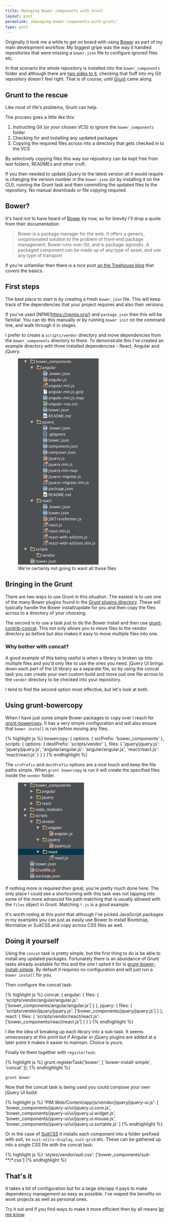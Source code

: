 ```yaml
---
title: Managing Bower components with Grunt
layout: post
permalink: /managing-bower-components-with-grunt/
type: post
---
```


Originally it took me a while to get on board with using [Bower](http://bower.io) as part of my main development workflow. My biggest gripe was the way it handled repositories that were missing a `bower.json` file to configure ignored files etc.

In that scenario the whole repository is installed into the `bower_components` folder and although there are [two sides to it](http://addyosmani.com/blog/checking-in-front-end-dependencies/), checking that fluff into my Git repository doesn't feel right. That is of course, until [Grunt](http://gruntjs.com) came along.

## Grunt to the rescue

Like most of life's problems, Grunt can help.

The process goes a little like this:

1. Instructing Git (or your chosen VCS) to ignore the `bower_components` folder
2. Checking for and installing any updated packages
3. Copying the required files across into a directory that gets checked in to the VCS

By selectively copying files this way our repository can be kept free from test folders, READMEs and other cruft.

If you then needed to update jQuery to the latest version all it would require is changing the version number in the `bower.json` (or by installing it on the CLI), running the Grunt task and then committing the updated files to the repository. No manual downloads or file copying required.

## Bower?

It's hard not to have heard of [Bower](http://bower.io/) by now, so for brevity I'll drop a quote from their documentation:

> Bower is a package manager for the web. It offers a generic, unopinionated solution to the problem of front-end package management. Bower runs over Git, and is package-agnostic. A packaged  component can be made up of any type of asset, and use any type of transport

If you're unfamiliar then there is a nice post [on the Treehouse blog](http://blog.teamtreehouse.com/getting-started-bower) that covers the basics.

## First steps

The best place to start is by creating a fresh `bower.json` file. This will keep track of the dependencies that your project requires and also their versions.

If you've used [NPM[(https://npmjs.org/) and `package.json` then this will be familiar. You can do this manually or by running `bower init` on the command line, and walk through it in stages.

I prefer to create a `scripts/vendor` directory and move dependencies from the `bower_components` directory to there. To demonstrate this I've created an example directory with three installed dependencies - React, Angular and jQuery.

<figure class="Figure Figure--vSpaceLrg">
    <img class="Figure-img" src="/assets/images/posts/managing-bower/initial-dir.png">
    <figcaption class="Figure-caption">We're certainly not going to want all these files</figcaption>
</figure>

## Bringing in the Grunt

There are two ways to use Grunt in this situation. The easiest is to use one of the many Bower plugins found in the [Grunt plugins directory](http://gruntjs.com/plugins). These will typically handle the Bower install/update for you and then copy the files across to a directory of your choosing.

The second is to use a task just to do the Bower install and then use [grunt-contrib-concat](https://github.com/gruntjs/grunt-contrib-concat). This not only allows you to move files to the vendor directory as before but also makes it easy to move multiple files into one.

### Why bother with concat?

A good example of this being useful is when a library is broken up into multiple files and you'd only like to use the ones you need. jQuery UI brings down each part of the UI library as a separate file, so by using the concat task you can create your own custom build and move just one file across to the `vendor` directory to be checked into your repository.

I tend to find the second option most effective, but let's look at both.

## Using grunt-bowercopy

When I have just some simple Bower packages to copy over I reach for [grunt-bowercopy](https://github.com/timmywil/grunt-bowercopy). It has a very simple configuration and will also ensure that `bower install` is run before moving any files.

{% highlight js %}
bowercopy: {
    options: {
        srcPrefix: 'bower_components'
    },
    scripts: {
        options: {
            destPrefix: 'scripts/vendor'
        },
        files: {
            'jquery/jquery.js': 'jquery/jquery.js',
            'angular/angular.js': 'angular/angular.js',
            'react/react.js': 'react/react.js'
        }
    }
}
{% endhighlight %}

The `srcPrefix` and `destPrefix` options are a nice touch and keep the file paths simple. When `grunt bowercopy` is run it will create the specified files inside the `vendor` folder.

<figure class="Figure Figure--vSpaceLrg">
    <img class="Figure-img" src="/assets/images/posts/managing-bower/dir-after-bower-copy.png">
</figure>

If nothing more is required then great, you're pretty much done here. The only place I could see a shortcoming with this task was not tapping into some of the more advanced file path matching that is usually allowed with the `files` object in Grunt. Matching `*.js` is a good example.

It's worth noting at this point that although I've picked JavaScript packages in my examples you can just as easily use Bower to install Bootstrap, Normalize or SuitCSS and copy across CSS files as well.

## Doing it yourself

Using the `concat` task is pretty simple, but the first thing to do is be able to install any updated packages. Fortunately there is an abundance of Grunt tasks already available for this and the one I opted it for is [grunt-bower-install-simple](https://github.com/rse/grunt-bower-install-simple). By default it requires no configuration and will just run a `bower install` for you.

Then configure the concat task:

{% highlight js %}
concat: {
    angular: {
        files: {
            'scripts/vendor/angular/angular.js': ['bower_components/angular/angular.js']
        }
    },
    jquery: {
        files: {
            'scripts/vendor/jquery/jquery.js': ['bower_components/jquery/jquery.js']
        }
    },
    react: {
        files: {
            'scripts/vendor/react/react.js': ['bower_components/react/react.js']
        }
    }
}
{% endhighlight %}

I like the idea of breaking up each library into a sub-task. It seems unnecessary at this point but if Angular or jQuery plugins are added at a later point it makes it easier to maintain. Choice is yours.

Finally tie them together with `registerTask`:

{% highlight js %}
grunt.registerTask('bower', [
    'bower-install-simple',
    'concat'
]);
{% endhighlight %}

    grunt bower

Now that the concat task is being used you could compose your own jQuery UI build:

{% highlight js %}
'PIM.Web/Content/app/js/vendor/jquery/jquery-ui.js': [
    'bower_components/jquery-ui/ui/jquery.ui.core.js',
    'bower_components/jquery-ui/ui/jquery.ui.widget.js',
    'bower_components/jquery-ui/ui/jquery.ui.mouse.js',
    'bower_components/jquery-ui/ui/jquery.ui.sortable.js'
]
{% endhighlight %}

Or in the case of [SuitCSS](https://github.com/suitcss) it installs each component into a folder prefixed with suit, so `suit-utils-display`, `suit-grid` etc. These can be gathered up into a single CSS file with the concat task:

{% highlight js %}
'styles/vendor/suit.css': ['bower_components/suit-**/*.css']
{% endhighlight %}

## That's it

It takes a bit of configuration but for a large site/app it pays to make dependency management as easy as possible. I've reaped the benefits on work projects as well as personal ones.

Try it out and if you find ways to make it more efficient then by all means [let me know](http://twitter.com/blinkdesign).
